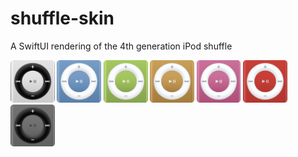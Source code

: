 # shuffle-skin

A SwiftUI rendering of the 4th generation iPod shuffle

<p float="left">
    <img src="screenshots/silver.png" width=14%/>
    <img src="screenshots/blue.png" width=14%/>
    <img src="screenshots/green.png" width=14%/>
    <img src="screenshots/orange.png" width=14%/>
    <img src="screenshots/pink.png" width=14%/>
    <img src="screenshots/red.png" width=14%/>
    <img src="screenshots/space gray.png" width=14%/>
</p>
